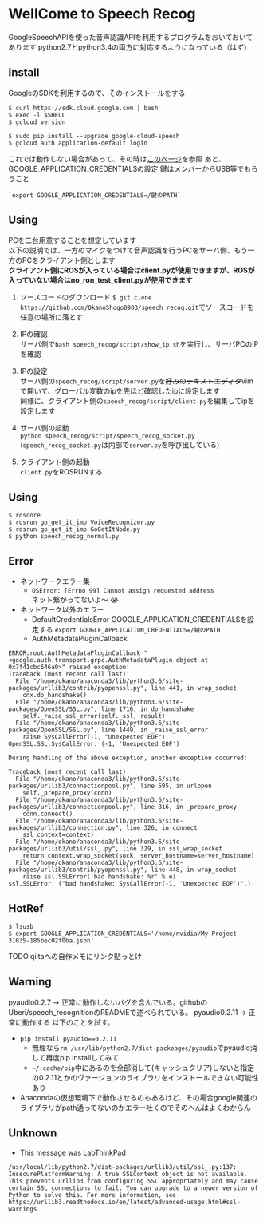 # WellCome to Speech Recog
GoogleSpeechAPIを使った音声認識APIを利用するプログラムをおいておいてあります
python2.7とpython3.4の両方に対応するようになっている（はず）

## Install
GoogleのSDKを利用するので、そのインストールをする
~~~
$ curl https://sdk.cloud.google.com | bash
$ exec -l $SHELL
$ gcloud version

$ sudo pip install --upgrade google-cloud-speech
$ gcloud auth application-default login
~~~
これでは動作しない場合があって、その時は[このページ](https://qiita.com/j-un/items/dc46b3b766a7afb4080c)を参照
あと、GOOGLE_APPLICATION_CREDENTIALSの設定
鍵はメンバーからUSB等でもらうこと
~~~
`export GOOGLE_APPLICATION_CREDENTIALS=/鍵のPATH`
~~~

## Using
PCを二台用意することを想定しています  
以下の説明では、一方のマイクをつけて音声認識を行うPCをサーバ側、もう一方のPCをクライアント側とします  
**クライアント側にROSが入っている場合はclient.pyが使用できますが、ROSが入っていない場合はno_ron_test_client.pyが使用できます**  

1. ソースコードのダウンロード
`$ git clone https://github.com/OkanoShogo0903/speech_recog.git`でソースコードを任意の場所に落とす

2. IPの確認  
サーバ側で`bash speech_recog/script/show_ip.sh`を実行し、サーバPCのIPを確認  

3. IPの設定  
サーバ側の`speech_recog/script/server.py`を~~好みのテキストエディタ~~vimで開いて、グローバル変数のipを先ほど確認したipに設定します  
同様に、クライアント側の`speech_recog/script/client.py`を編集してipを設定します  

4. サーバ側の起動  
`python speech_recog/script/speech_recog_socket.py`
(`speech_recog_socket.py`は内部で`server.py`を呼び出している)  

5. クライアント側の起動  
`client.py`をROSRUNする

## Using
~~~
$ roscore
$ rosrun go_get_it_imp VoiceRecognizer.py
$ rosrun go_get_it_imp GoGetItNode.py
$ python speech_recog_normal.py
~~~

## Error
- ネットワークエラー集
  - `OSError: [Errno 99] Cannot assign requested address`  
      ネット繋がってないよ〜 :sob:  
- ネットワーク以外のエラー
  - DefaultCredentialsError
    GOOGLE_APPLICATION_CREDENTIALSを設定する
    `export GOOGLE_APPLICATION_CREDENTIALS=/鍵のPATH`
  - AuthMetadataPluginCallback
~~~
ERROR:root:AuthMetadataPluginCallback "<google.auth.transport.grpc.AuthMetadataPlugin object at 0x7f41cbc646a0>" raised exception!
Traceback (most recent call last):
  File "/home/okano/anaconda3/lib/python3.6/site-packages/urllib3/contrib/pyopenssl.py", line 441, in wrap_socket
    cnx.do_handshake()
  File "/home/okano/anaconda3/lib/python3.6/site-packages/OpenSSL/SSL.py", line 1716, in do_handshake
    self._raise_ssl_error(self._ssl, result)
  File "/home/okano/anaconda3/lib/python3.6/site-packages/OpenSSL/SSL.py", line 1449, in _raise_ssl_error
    raise SysCallError(-1, "Unexpected EOF")
OpenSSL.SSL.SysCallError: (-1, 'Unexpected EOF')

During handling of the above exception, another exception occurred:

Traceback (most recent call last):
  File "/home/okano/anaconda3/lib/python3.6/site-packages/urllib3/connectionpool.py", line 595, in urlopen
    self._prepare_proxy(conn)
  File "/home/okano/anaconda3/lib/python3.6/site-packages/urllib3/connectionpool.py", line 816, in _prepare_proxy
    conn.connect()
  File "/home/okano/anaconda3/lib/python3.6/site-packages/urllib3/connection.py", line 326, in connect
    ssl_context=context)
  File "/home/okano/anaconda3/lib/python3.6/site-packages/urllib3/util/ssl_.py", line 329, in ssl_wrap_socket
    return context.wrap_socket(sock, server_hostname=server_hostname)
  File "/home/okano/anaconda3/lib/python3.6/site-packages/urllib3/contrib/pyopenssl.py", line 448, in wrap_socket
    raise ssl.SSLError('bad handshake: %r' % e)
ssl.SSLError: ("bad handshake: SysCallError(-1, 'Unexpected EOF')",)
~~~
## HotRef
~~~
$ lsusb
$ export GOOGLE_APPLICATION_CREDENTIALS='/home/nvidia/My Project 31035-185bec02f0ba.json'
~~~

TODO qiitaへの自作メモにリンク貼っとけ

## Warning
pyaudio0.2.7 -> 正常に動作しないバグを含んでいる。githubのUberi/speech_recognitionのREADMEで述べられている。
pyaudio0.2.11 -> 正常に動作する
以下のことを試す。

- `pip install pyaudio==0.2.11`
    - 無理なら`rm /usr/lib/python2.7/dist-packeages/pyaudio`でpyaudio消して再度pip installしてみて
    - `~/.cache/pip`中にあるのを全部消して(キャッシュクリア)しないと指定の0.2.11とかのヴァージョンのライブラリをインストールできない可能性あり
- Anacondaの仮想環境下で動作させるのもあるけど、その場合google関連のライブラリがpath通ってないのかエラー吐くのでそのへんはよくわからん

## Unknown
- This message was LabThinkPad
~~~
/usr/local/lib/python2.7/dist-packages/urllib3/util/ssl_.py:137: InsecurePlatformWarning: A true SSLContext object is not available. This prevents urllib3 from configuring SSL appropriately and may cause certain SSL connections to fail. You can upgrade to a newer version of Python to solve this. For more information, see https://urllib3.readthedocs.io/en/latest/advanced-usage.html#ssl-warnings
~~~

